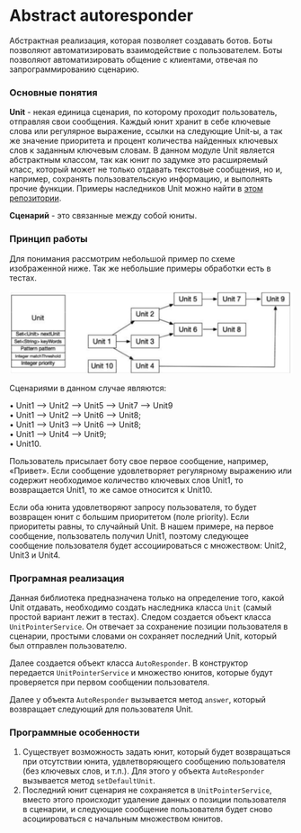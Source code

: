 # Abstract autoresponder
Абстрактная реализация, которая позволяет создавать ботов. Боты позволяют автоматизировать взаимодействие с пользователем.
Боты позволяют автоматизировать общение с клиентами, отвечая по запрограммированию сценарию.

### Основные понятия

**Unit** - некая единица сценария, по которому проходит пользователь, отправляя свои сообщения. 
Каждый юнит хранит в себе ключевые слова или регулярное выражение, ссылки на следующие Unit-ы, а так же значение 
приоритета и процент количества найденных ключевых слов к заданным ключевым словам. В данном модуле Unit является 
абстрактным классом, так как юнит по задумке это расширяемый класс, который может не только отдавать текстовые 
сообщения, но и, например, сохранять пользовательскую информацию, и выполнять прочие функции. Примеры наследников
Unit можно найти в [этом репозитории](https://github.com/uPagge/social-bot).

**Сценарий** - это связанные между собой юниты. 

### Принцип работы

Для понимания рассмотрим небольшой пример по схеме изображенной ниже. Так же небольшие примеры обработки есть в тестах.

![Картинка](https://raw.githubusercontent.com/uPagge/images/master/img/autoresponder/units.jpg)

Сценариями в данном случае являются:

• Unit1 —> Unit2 —> Unit5 —> Unit7 —> Unit9  
• Unit1 —> Unit2 —> Unit6 —> Unit8;  
• Unit1 —> Unit3 —> Unit6 —> Unit8;  
• Unit1 —> Unit4 —> Unit9;  
• Unit10.

Пользователь присылает боту свое первое сообщение, например, «Привет». Если сообщение удовлетворяет регулярному 
выражению или содержит необходимое количество ключевых слов Unit1, то возвращается Unit1, то же самое относится к Unit10.

Если оба юнита удовлетворяют запросу пользователя, то будет возвращен юнит с большим приоритетом (поле priority). Если 
приоритеты равны, то случайный Unit. В нашем примере, на первое сообщение, пользователь получил Unit1, поэтому следующее 
сообщение пользователя будет ассоциироваться с множеством: Unit2, Unit3 и Unit4.

### Програмная реализация

Данная библиотека предназначена только на определение того, какой Unit отдавать, необходимо создать наследника 
класса `Unit` (самый простой вариант лежит в тестах). Следом создается объект класса `UnitPointerService`. Он отвечает
за сохранение позиции пользователя в сценарии, простыми словами он сохраняет последний Unit, который был отправлен 
пользователю. 

Далее создается объект класса `AutoResponder`. В конструктор передается `UnitPointerService` и множество юнитов, которые
будут проверяется при первом сообщении пользователя.

Далее у объекта `AutoResponder` вызывается метод `answer`, который возвращает следующий для пользователя Unit.

### Программные особенности

1. Существует возможность задать юнит, который будет возвращаться при отсутствии юнита, удвлетворяющего сообщению 
пользователя (без ключевых слов, и т.п.). Для этого у объекта `AutoResponder` вызывается метод `setDefaultUnit`.
2. Последний юнит сценария не сохраняется в `UnitPointerService`, вместо этого происходит удаление данных о позиции 
пользователя в сценарии, и следующие сообщение пользователя будет сново асоциироваться с начальным множеством юнитов.
